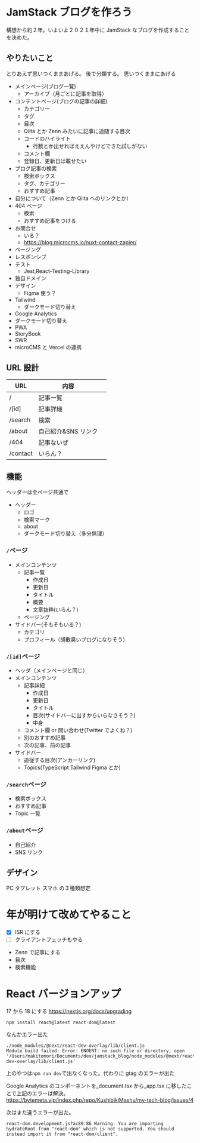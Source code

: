 # JamStack ブログを作ろう

構想から約２年。いよいよ２０２１年中に JamStack なブログを作成することを決めた。

## やりたいこと

とりあえず思いつくままあげる。
後で分類する。
思いつくままにあげる

- メインページ(ブログ一覧)
  - アーカイブ（月ごとに記事を取得）
- コンテントページ(ブログの記事の詳細)
  - カテゴリー
  - タグ
  - 目次
  - Qiita とか Zenn みたいに記事に追随する目次
  - コードのハイライト
    - 行数とか出せればええんやけどできた試しがない
  - コメント欄
  - 登録日、更新日は載せたい
- ブログ記事の検索
  - 検索ボックス
  - タグ、カテゴリー
  - おすすめ記事
- 自分について（Zenn とか Qiita へのリンクとか）
- 404 ページ
  - 検索
  - おすすめ記事をつける
- お問合せ
  - いる？
  - https://blog.microcms.io/nuxt-contact-zapier/
- ページング
- レスポンシブ
- テスト
  - Jest,React-Testing-Library
- 独自ドメイン
- デザイン
  - Figma 使う？
- Tailwind
  - ダークモード切り替え
- Google Analytics
- ダークモード切り替え
- PWA
- StoryBook
- SWR
- microCMS と Vercel の連携

## URL 設計

| URL      | 内容                |     |
| -------- | ------------------- | --- |
| /        | 記事一覧            |     |
| /[id]    | 記事詳細            |     |
| /search  | 検索                |     |
| /about   | 自己紹介&SNS リンク |     |
| /404     | 記事ないぜ          |     |
| /contact | いらん？            |     |

## 機能

ヘッダーは全ページ共通で

- ヘッダー
  - ロゴ
  - 検索マーク
  - about
  - ダークモード切り替え（多分無理）

### `/`ページ

- メインコンテンツ
  - 記事一覧
    - 作成日
    - 更新日
    - タイトル
    - 概要
    - 文章抜粋(いらん？)
  - ページング
- サイドバー(そもそもいる？)
  - カテゴリ
  - プロフィール（胡散臭いブログになりそう）

### `/[id]`ページ

- ヘッダ（メインページと同じ）
- メインコンテンツ
  - 記事詳細
    - 作成日
    - 更新日
    - タイトル
    - 目次(サイドバーに出すからいらなさそう？)
    - 中身
  - コメント欄 or 問い合わせ(Twitter でよくね？)
  - 別のおすすめ記事
  - 次の記事、前の記事
- サイドバー
  - 追従する目次(アンカーリンク)
  - Topics(TypeScript Tailwind Figma とか)

### `/search`ページ

- 検索ボックス
- おすすめ記事
- Topic 一覧

### `/about`ページ

- 自己紹介
- SNS リンク

## デザイン

PC
タブレット
スマホ
の３種類想定

# 年が明けて改めてやること

- [x] ISR にする
- [ ] クライアントフェッチもやる
- Zenn で記事にする
- 目次
- 検索機能

# React バージョンアップ

17 から 18 にする
https://nextjs.org/docs/upgrading

```
npm install react@latest react-dom@latest
```

なんかエラー出た

```
./node_modules/@next/react-dev-overlay/lib/client.js
Module build failed: Error: ENOENT: no such file or directory, open '/Users/makitomori/Documents/dev/jamstack_blog/node_modules/@next/react-dev-overlay/lib/client.js'
```

上のやつは`npm run dev`で出なくなった。代わりに gtag のエラーが出た

Google Analytics のコンポーネントを\_document.tsx から\_app.tsx に移したことで上記のエラーは解決。
https://bytemeta.vip/index.php/repo/KushibikiMashu/my-tech-blog/issues/4

次はまた違うエラーが出た。

```
react-dom.development.js?ac89:86 Warning: You are importing hydrateRoot from "react-dom" which is not supported. You should instead import it from "react-dom/client".
```
